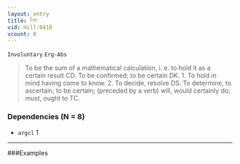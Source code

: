 ```yaml
---
layout: entry
title: ངེས་
vid: Hill:0410
vcount: 8
---
```

`Involuntary` `Erg-Abs`
> To be the sum of a mathematical calculation, i\.
e\.
 to hold it as a certain result CD\.
 To be confirmed; to be certain DK\.
 1\.
 To hold in mind having come to know\.
 2\.
 To decide, resolve DS\.
 To determine, to ascertain, to be certain; (preceded by a verb) will, would certainly do; must, ought to TC\.

### Dependencies (N = 8)
* `argcl` 1

---

###Examples



